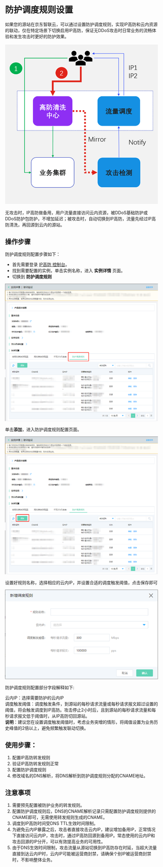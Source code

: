 # 防护调度规则设置

如果您的源站在京东智联云，可以通过设置防护调度规则，实现IP高防和云内资源的联动，仅在特定场景下切换启用IP高防，保证无DDoS攻击时日常业务的流畅体验和发生攻击时更好的防护效果。

![防护调度规则](../../../../image/Advanced%20Anti-DDoS/dispatch-rule-01.png)

无攻击时，IP高防做备用，用户流量直接访问云内资源，被DDoS基础防护或DDoS防护包防护，不增加延迟；被攻击时，自动切换到IP高防，流量先经过IP高防清洗，再回源到云内的源站。

## 操作步骤

防护调度规则配置步骤如下：

- 首先需要登录 [IP高防 控制台](https://ip-anti-console.jdcloud.com/instancelist)。
- 找到需要配置的实例，单击实例名称，进入 **实例详情** 页面。
- 切换到 **防护调度规则** 

![防护调度规则](../../../../image/Advanced%20Anti-DDoS/dispatch-rule-02.png)

单击**添加**，进入防护调度规则配置页面。

![非网站防护规则](../../../../image/Advanced%20Anti-DDoS/dispatch-rule-03.png)

设置好规则名称，选择相应的云内IP，并设置合适的调度触发阈值，点击保存即可

![非网站防护规则](../../../../image/Advanced%20Anti-DDoS/dispatch-rule-04.png)


防护调度规则配置部分字段解释如下:

云内IP：选择需要防护的云内IP<br>
调度触发阈值：调度触发条件，到源站的每秒请求流量或每秒请求报文超过设置的阈值，将会触发调度到IP高防。攻击停止2小时后，且到源站的每秒请求流量和每秒请求报文低于阈值时，从IP高防切回源站。<br>
**说明**：建议您在设置调度触发阈值时，考虑业务突增的情形，将阈值设置为业务历史峰值的2倍以上，避免频繁触发联动切换。

## 使用步骤：

1. 配置IP高防转发规则
2. 验证IP高防转发规则正常
3. 配置防护调度规则
4. 修改域名的DNS解析，将DNS解析到防护调度规则分配的CNAME地址。

## 注意事项

1. 需要预先配置被防护业务的转发规则。
2. 配置防护调度规则后，DNS的CNAME解析记录只需配置防护调度规则提供的CNAME即可，无需使用转发规则生成的CNAME。
3. 调度到IP高防时间受DNS TTL生效时间限制。
4. 为避免云内IP暴露之后，攻击者直接攻击云内IP，建议增加备用IP，正常情况下直接访问云内IP，攻击时，通过IP高防回源到备用IP。常态使用的云内IP和攻击回源的IP分开，可以有效提高业务的可用性。
5. 由于DNS生效时间限制，攻击流量从源站切换到IP高防存在时延，当超大流量直接到达云内IP时，云内IP可能被运营商封禁，请确保个别IP被运营商封禁时，不影响整体业务。
